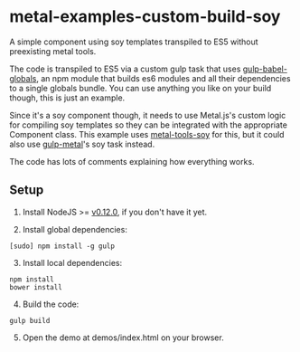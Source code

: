 # metal-examples-custom-build-soy
A simple component using soy templates transpiled to ES5 without preexisting metal tools.

The code is transpiled to ES5 via a custom gulp task that uses [gulp-babel-globals](http://www.npmjs.com/package/gulp-babel-globals), an npm module that builds es6 modules and all their dependencies to a single globals bundle. You can use anything you like on your build though, this is just an example.

Since it's a soy component though, it needs to use Metal.js's custom logic for compiling soy templates so they can be integrated with the appropriate Component class. This example uses [metal-tools-soy](http://www.npmjs.com/package/metal-tools-soy) for this, but it could also use [gulp-metal](http://www.npmjs.com/package/gulp-metal)'s soy task instead.

The code has lots of comments explaining how everything works.

## Setup

1. Install NodeJS >= [v0.12.0](http://nodejs.org/dist/v0.12.0/), if you don't have it yet.

2. Install global dependencies:

  ```
  [sudo] npm install -g gulp
  ```

3. Install local dependencies:

  ```
  npm install
  bower install
  ```

4. Build the code:

  ```
  gulp build
  ```

5. Open the demo at demos/index.html on your browser.
